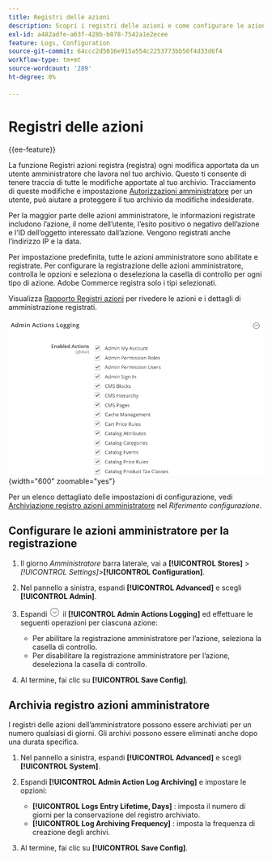 ```yaml
---
title: Registri delle azioni
description: Scopri i registri delle azioni e come configurare le azioni registrate per tenere traccia di tutte le modifiche apportate al tuo archivio.
exl-id: a482adfe-a63f-428b-b078-7542a1e2ecee
feature: Logs, Configuration
source-git-commit: 64ccc2d5016e915a554c2253773bb50f4d33d6f4
workflow-type: tm+mt
source-wordcount: '289'
ht-degree: 0%

---
```


# Registri delle azioni

{{ee-feature}}

La funzione Registri azioni registra (registra) ogni modifica apportata da un utente amministratore che lavora nel tuo archivio. Questo ti consente di tenere traccia di tutte le modifiche apportate al tuo archivio. Tracciamento di queste modifiche e impostazione [Autorizzazioni amministratore](permissions.md) per un utente, può aiutare a proteggere il tuo archivio da modifiche indesiderate.

Per la maggior parte delle azioni amministratore, le informazioni registrate includono l’azione, il nome dell’utente, l’esito positivo o negativo dell’azione e l’ID dell’oggetto interessato dall’azione. Vengono registrati anche l’indirizzo IP e la data.

Per impostazione predefinita, tutte le azioni amministratore sono abilitate e registrate. Per configurare la registrazione delle azioni amministratore, controlla le opzioni e seleziona o deseleziona la casella di controllo per ogni tipo di azione. Adobe Commerce registra solo i tipi selezionati.

Visualizza [Rapporto Registri azioni](action-log-report.md) per rivedere le azioni e i dettagli di amministrazione registrati.

![Configurazione avanzata: registrazione azioni amministratore](../configuration-reference/advanced/assets/admin-actions-logging.png){width="600" zoomable="yes"}

Per un elenco dettagliato delle impostazioni di configurazione, vedi [Archiviazione registro azioni amministratore](../configuration-reference/advanced/system.md) nel _Riferimento configurazione_.

## Configurare le azioni amministratore per la registrazione

1. Il giorno _Amministratore_ barra laterale, vai a **[!UICONTROL Stores]** > _[!UICONTROL Settings]_>**[!UICONTROL Configuration]**.

1. Nel pannello a sinistra, espandi **[!UICONTROL Advanced]** e scegli **[!UICONTROL Admin]**.

1. Espandi ![Selettore di espansione](../assets/icon-display-expand.png) il **[!UICONTROL Admin Actions Logging]** ed effettuare le seguenti operazioni per ciascuna azione:

   - Per abilitare la registrazione amministratore per l’azione, seleziona la casella di controllo.
   - Per disabilitare la registrazione amministratore per l’azione, deseleziona la casella di controllo.

1. Al termine, fai clic su **[!UICONTROL Save Config]**.

## Archivia registro azioni amministratore

I registri delle azioni dell’amministratore possono essere archiviati per un numero qualsiasi di giorni. Gli archivi possono essere eliminati anche dopo una durata specifica.

1. Nel pannello a sinistra, espandi **[!UICONTROL Advanced]** e scegli **[!UICONTROL System]**.

1. Espandi **[!UICONTROL Admin Action Log Archiving]** e impostare le opzioni:

   - **[!UICONTROL Logs Entry Lifetime, Days]** : imposta il numero di giorni per la conservazione del registro archiviato.
   - **[!UICONTROL Log Archiving Frequency]** : imposta la frequenza di creazione degli archivi.

1. Al termine, fai clic su **[!UICONTROL Save Config]**.
